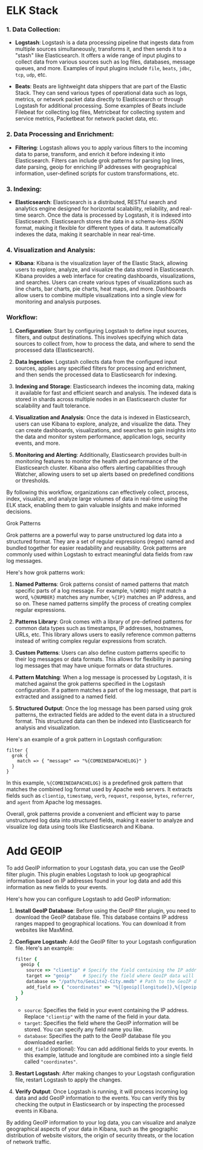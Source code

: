 # ELK Stack

### 1. Data Collection:

- **Logstash**: Logstash is a data processing pipeline that ingests data from multiple sources simultaneously, transforms it, and then sends it to a "stash" like Elasticsearch. It offers a wide range of input plugins to collect data from various sources such as log files, databases, message queues, and more. Examples of input plugins include `file`, `beats`, `jdbc`, `tcp`, `udp`, etc.

- **Beats**: Beats are lightweight data shippers that are part of the Elastic Stack. They can send various types of operational data such as logs, metrics, or network packet data directly to Elasticsearch or through Logstash for additional processing. Some examples of Beats include Filebeat for collecting log files, Metricbeat for collecting system and service metrics, Packetbeat for network packet data, etc.

### 2. Data Processing and Enrichment:

- **Filtering**: Logstash allows you to apply various filters to the incoming data to parse, transform, and enrich it before indexing it into Elasticsearch. Filters can include grok patterns for parsing log lines, date parsing, geoip for enriching IP addresses with geographical information, user-defined scripts for custom transformations, etc.

### 3. Indexing:

- **Elasticsearch**: Elasticsearch is a distributed, RESTful search and analytics engine designed for horizontal scalability, reliability, and real-time search. Once the data is processed by Logstash, it is indexed into Elasticsearch. Elasticsearch stores the data in a schema-less JSON format, making it flexible for different types of data. It automatically indexes the data, making it searchable in near real-time.

### 4. Visualization and Analysis:

- **Kibana**: Kibana is the visualization layer of the Elastic Stack, allowing users to explore, analyze, and visualize the data stored in Elasticsearch. Kibana provides a web interface for creating dashboards, visualizations, and searches. Users can create various types of visualizations such as line charts, bar charts, pie charts, heat maps, and more. Dashboards allow users to combine multiple visualizations into a single view for monitoring and analysis purposes.

### Workflow:

1. **Configuration**: Start by configuring Logstash to define input sources, filters, and output destinations. This involves specifying which data sources to collect from, how to process the data, and where to send the processed data (Elasticsearch).

2. **Data Ingestion**: Logstash collects data from the configured input sources, applies any specified filters for processing and enrichment, and then sends the processed data to Elasticsearch for indexing.

3. **Indexing and Storage**: Elasticsearch indexes the incoming data, making it available for fast and efficient search and analysis. The indexed data is stored in shards across multiple nodes in an Elasticsearch cluster for scalability and fault tolerance.

4. **Visualization and Analysis**: Once the data is indexed in Elasticsearch, users can use Kibana to explore, analyze, and visualize the data. They can create dashboards, visualizations, and searches to gain insights into the data and monitor system performance, application logs, security events, and more.

5. **Monitoring and Alerting**: Additionally, Elasticsearch provides built-in monitoring features to monitor the health and performance of the Elasticsearch cluster. Kibana also offers alerting capabilities through Watcher, allowing users to set up alerts based on predefined conditions or thresholds.

By following this workflow, organizations can effectively collect, process, index, visualize, and analyze large volumes of data in real-time using the ELK stack, enabling them to gain valuable insights and make informed decisions.

Grok Patterns

Grok patterns are a powerful way to parse unstructured log data into a structured format. They are a set of regular expressions (regex) named and bundled together for easier readability and reusability. Grok patterns are commonly used within Logstash to extract meaningful data fields from raw log messages.

Here's how grok patterns work:

1. **Named Patterns**: Grok patterns consist of named patterns that match specific parts of a log message. For example, `%{WORD}` might match a word, `%{NUMBER}` matches any number, `%{IP}` matches an IP address, and so on. These named patterns simplify the process of creating complex regular expressions.

2. **Patterns Library**: Grok comes with a library of pre-defined patterns for common data types such as timestamps, IP addresses, hostnames, URLs, etc. This library allows users to easily reference common patterns instead of writing complex regular expressions from scratch.

3. **Custom Patterns**: Users can also define custom patterns specific to their log messages or data formats. This allows for flexibility in parsing log messages that may have unique formats or data structures.

4. **Pattern Matching**: When a log message is processed by Logstash, it is matched against the grok patterns specified in the Logstash configuration. If a pattern matches a part of the log message, that part is extracted and assigned to a named field.

5. **Structured Output**: Once the log message has been parsed using grok patterns, the extracted fields are added to the event data in a structured format. This structured data can then be indexed into Elasticsearch for analysis and visualization.

Here's an example of a grok pattern in Logstash configuration:

```
filter {
  grok {
    match => { "message" => "%{COMBINEDAPACHELOG}" }
  }
}
```

In this example, `%{COMBINEDAPACHELOG}` is a predefined grok pattern that matches the combined log format used by Apache web servers. It extracts fields such as `clientip`, `timestamp`, `verb`, `request`, `response`, `bytes`, `referrer`, and `agent` from Apache log messages.

Overall, grok patterns provide a convenient and efficient way to parse unstructured log data into structured fields, making it easier to analyze and visualize log data using tools like Elasticsearch and Kibana.


# Add GEOIP

To add GeoIP information to your Logstash data, you can use the GeoIP filter plugin. This plugin enables Logstash to look up geographical information based on IP addresses found in your log data and add this information as new fields to your events.

Here's how you can configure Logstash to add GeoIP information:

1. **Install GeoIP Database**:
   Before using the GeoIP filter plugin, you need to download the GeoIP database file. This database contains IP address ranges mapped to geographical locations. You can download it from websites like MaxMind.

2. **Configure Logstash**:
   Add the GeoIP filter to your Logstash configuration file. Here's an example:

   ```ruby
   filter {
     geoip {
       source => "clientip" # Specify the field containing the IP address
       target => "geoip"    # Specify the field where GeoIP data will be stored
       database => "/path/to/GeoLite2-City.mmdb" # Path to the GeoIP database file
       add_field => { "coordinates" => "%{[geoip][longitude]},%{[geoip][latitude]}" } # Optional: Combine latitude and longitude into a single field
     }
   }
   ```

   - `source`: Specifies the field in your event containing the IP address. Replace `"clientip"` with the name of the field in your data.
   - `target`: Specifies the field where the GeoIP information will be stored. You can specify any field name you like.
   - `database`: Specifies the path to the GeoIP database file you downloaded earlier.
   - `add_field` (optional): You can add additional fields to your events. In this example, latitude and longitude are combined into a single field called `"coordinates"`.

3. **Restart Logstash**:
   After making changes to your Logstash configuration file, restart Logstash to apply the changes.

4. **Verify Output**:
   Once Logstash is running, it will process incoming log data and add GeoIP information to the events. You can verify this by checking the output in Elasticsearch or by inspecting the processed events in Kibana.

By adding GeoIP information to your log data, you can visualize and analyze geographical aspects of your data in Kibana, such as the geographic distribution of website visitors, the origin of security threats, or the location of network traffic.

